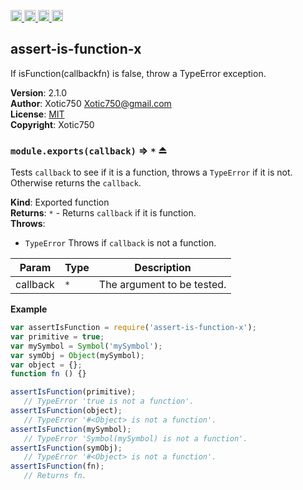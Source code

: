 <a href="https://travis-ci.org/Xotic750/assert-is-function-x"
   title="Travis status">
<img
   src="https://travis-ci.org/Xotic750/assert-is-function-x.svg?branch=master"
   alt="Travis status" height="18"/>
</a>
<a href="https://david-dm.org/Xotic750/assert-is-function-x"
   title="Dependency status">
<img src="https://david-dm.org/Xotic750/assert-is-function-x.svg"
   alt="Dependency status" height="18"/>
</a>
<a href="https://david-dm.org/Xotic750/assert-is-function-x#info=devDependencies"
   title="devDependency status">
<img src="https://david-dm.org/Xotic750/assert-is-function-x/dev-status.svg"
   alt="devDependency status" height="18"/>
</a>
<a href="https://badge.fury.io/js/assert-is-function-x" title="npm version">
<img src="https://badge.fury.io/js/assert-is-function-x.svg"
   alt="npm version" height="18"/>
</a>
<a name="module_assert-is-function-x"></a>

## assert-is-function-x
If isFunction(callbackfn) is false, throw a TypeError exception.

**Version**: 2.1.0  
**Author**: Xotic750 <Xotic750@gmail.com>  
**License**: [MIT](&lt;https://opensource.org/licenses/MIT&gt;)  
**Copyright**: Xotic750  
<a name="exp_module_assert-is-function-x--module.exports"></a>

### `module.exports(callback)` ⇒ <code>\*</code> ⏏
Tests `callback` to see if it is a function, throws a `TypeError` if it is
not. Otherwise returns the `callback`.

**Kind**: Exported function  
**Returns**: <code>\*</code> - Returns `callback` if it is function.  
**Throws**:

- <code>TypeError</code> Throws if `callback` is not a function.


| Param | Type | Description |
| --- | --- | --- |
| callback | <code>\*</code> | The argument to be tested. |

**Example**  
```js
var assertIsFunction = require('assert-is-function-x');
var primitive = true;
var mySymbol = Symbol('mySymbol');
var symObj = Object(mySymbol);
var object = {};
function fn () {}

assertIsFunction(primitive);
   // TypeError 'true is not a function'.
assertIsFunction(object);
   // TypeError '#<Object> is not a function'.
assertIsFunction(mySymbol);
   // TypeError 'Symbol(mySymbol) is not a function'.
assertIsFunction(symObj);
   // TypeError '#<Object> is not a function'.
assertIsFunction(fn);
   // Returns fn.
```
